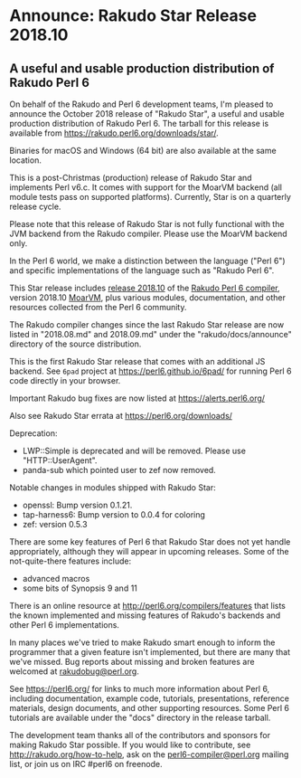# Announce: Rakudo Star Release 2018.10

## A useful and usable production distribution of Rakudo Perl 6

On behalf of the Rakudo and Perl 6 development teams, I'm pleased to announce
the October 2018 release of "Rakudo Star", a useful and usable production
distribution of Rakudo Perl 6.  The tarball for this release is available from
<https://rakudo.perl6.org/downloads/star/>.  

Binaries for macOS and Windows (64 bit) are also available at the same
location.

This is a post-Christmas (production) release of Rakudo Star and implements
Perl v6.c. It comes with support for the MoarVM backend (all module tests pass
on supported platforms).  Currently, Star is on a quarterly release cycle. 

Please note that this release of Rakudo Star is not fully functional with the
JVM backend from the Rakudo compiler. Please use the MoarVM backend only.

In the Perl 6 world, we make a distinction between the language ("Perl 6") and
specific implementations of the language such as "Rakudo Perl 6".

This Star release includes [release 2018.10] of the [Rakudo Perl 6 compiler],
version 2018.10 [MoarVM], plus various modules, documentation, and other
resources collected from the Perl 6 community.

[release 2018.10]: https://raw.githubusercontent.com/rakudo/rakudo/2018.10/docs/announce/2018.10.md
[Rakudo Perl 6 compiler]: http://github.com/rakudo/rakudo
[MoarVM]: http://moarvm.org/

The Rakudo compiler changes since the last Rakudo Star release are now listed
in "2018.08.md" and 2018.09.md" under the "rakudo/docs/announce" directory of
the source distribution.
    
This is the first Rakudo Star release that comes with an additional JS backend.
See `6pad` project at  <https://perl6.github.io/6pad/> for running Perl 6 code
directly in your browser.

Important Rakudo bug fixes are now listed at <https://alerts.perl6.org/>

Also see Rakudo Star errata at <https://perl6.org/downloads/>

Deprecation:

  * LWP::Simple is deprecated and will be removed. Please use "HTTP::UserAgent".
  * panda-sub which pointed user to zef now removed.

Notable changes in modules shipped with Rakudo Star:

  * openssl: Bump version 0.1.21.
  * tap-harness6: Bump version to 0.0.4 for coloring
  * zef: version 0.5.3

There are some key features of Perl 6 that Rakudo Star does not yet
handle appropriately, although they will appear in upcoming releases.
Some of the not-quite-there features include:

  * advanced macros
  * some bits of Synopsis 9 and 11

There is an online resource at <http://perl6.org/compilers/features>
that lists the known implemented and missing features of Rakudo's
backends and other Perl 6 implementations.

In many places we've tried to make Rakudo smart enough to inform the
programmer that a given feature isn't implemented, but there are many
that we've missed. Bug reports about missing and broken features are
welcomed at <rakudobug@perl.org>.

See <https://perl6.org/> for links to much more information about
Perl 6, including documentation, example code, tutorials, presentations,
reference materials, design documents, and other supporting resources.
Some Perl 6 tutorials are available under the "docs" directory in
the release tarball.

The development team thanks all of the contributors and sponsors for
making Rakudo Star possible. If you would like to contribute, see
<http://rakudo.org/how-to-help>, ask on the <perl6-compiler@perl.org>
mailing list, or join us on IRC \#perl6 on freenode.
